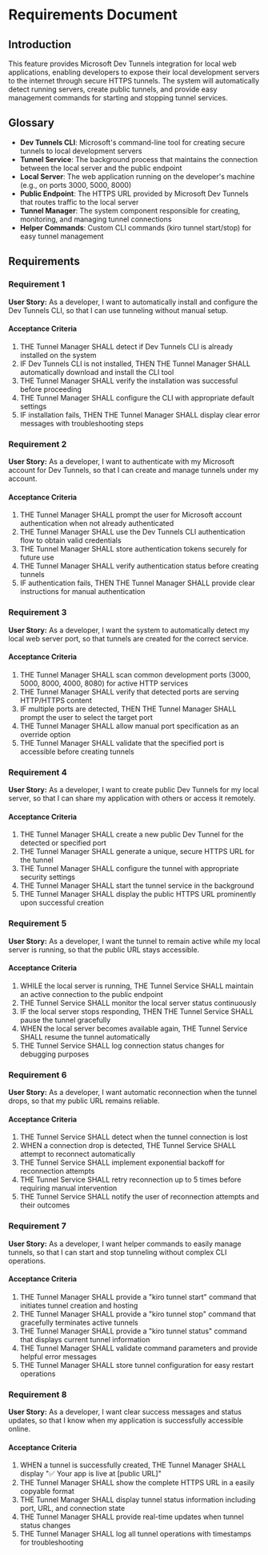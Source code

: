 # Requirements Document

## Introduction

This feature provides Microsoft Dev Tunnels integration for local web applications, enabling developers to expose their local development servers to the internet through secure HTTPS tunnels. The system will automatically detect running servers, create public tunnels, and provide easy management commands for starting and stopping tunnel services.

## Glossary

- **Dev Tunnels CLI**: Microsoft's command-line tool for creating secure tunnels to local development servers
- **Tunnel Service**: The background process that maintains the connection between the local server and the public endpoint
- **Local Server**: The web application running on the developer's machine (e.g., on ports 3000, 5000, 8000)
- **Public Endpoint**: The HTTPS URL provided by Microsoft Dev Tunnels that routes traffic to the local server
- **Tunnel Manager**: The system component responsible for creating, monitoring, and managing tunnel connections
- **Helper Commands**: Custom CLI commands (kiro tunnel start/stop) for easy tunnel management

## Requirements

### Requirement 1

**User Story:** As a developer, I want to automatically install and configure the Dev Tunnels CLI, so that I can use tunneling without manual setup.

#### Acceptance Criteria

1. THE Tunnel Manager SHALL detect if Dev Tunnels CLI is already installed on the system
2. IF Dev Tunnels CLI is not installed, THEN THE Tunnel Manager SHALL automatically download and install the CLI tool
3. THE Tunnel Manager SHALL verify the installation was successful before proceeding
4. THE Tunnel Manager SHALL configure the CLI with appropriate default settings
5. IF installation fails, THEN THE Tunnel Manager SHALL display clear error messages with troubleshooting steps

### Requirement 2

**User Story:** As a developer, I want to authenticate with my Microsoft account for Dev Tunnels, so that I can create and manage tunnels under my account.

#### Acceptance Criteria

1. THE Tunnel Manager SHALL prompt the user for Microsoft account authentication when not already authenticated
2. THE Tunnel Manager SHALL use the Dev Tunnels CLI authentication flow to obtain valid credentials
3. THE Tunnel Manager SHALL store authentication tokens securely for future use
4. THE Tunnel Manager SHALL verify authentication status before creating tunnels
5. IF authentication fails, THEN THE Tunnel Manager SHALL provide clear instructions for manual authentication

### Requirement 3

**User Story:** As a developer, I want the system to automatically detect my local web server port, so that tunnels are created for the correct service.

#### Acceptance Criteria

1. THE Tunnel Manager SHALL scan common development ports (3000, 5000, 8000, 4000, 8080) for active HTTP services
2. THE Tunnel Manager SHALL verify that detected ports are serving HTTP/HTTPS content
3. IF multiple ports are detected, THEN THE Tunnel Manager SHALL prompt the user to select the target port
4. THE Tunnel Manager SHALL allow manual port specification as an override option
5. THE Tunnel Manager SHALL validate that the specified port is accessible before creating tunnels

### Requirement 4

**User Story:** As a developer, I want to create public Dev Tunnels for my local server, so that I can share my application with others or access it remotely.

#### Acceptance Criteria

1. THE Tunnel Manager SHALL create a new public Dev Tunnel for the detected or specified port
2. THE Tunnel Manager SHALL generate a unique, secure HTTPS URL for the tunnel
3. THE Tunnel Manager SHALL configure the tunnel with appropriate security settings
4. THE Tunnel Manager SHALL start the tunnel service in the background
5. THE Tunnel Manager SHALL display the public HTTPS URL prominently upon successful creation

### Requirement 5

**User Story:** As a developer, I want the tunnel to remain active while my local server is running, so that the public URL stays accessible.

#### Acceptance Criteria

1. WHILE the local server is running, THE Tunnel Service SHALL maintain an active connection to the public endpoint
2. THE Tunnel Service SHALL monitor the local server status continuously
3. IF the local server stops responding, THEN THE Tunnel Service SHALL pause the tunnel gracefully
4. WHEN the local server becomes available again, THE Tunnel Service SHALL resume the tunnel automatically
5. THE Tunnel Service SHALL log connection status changes for debugging purposes

### Requirement 6

**User Story:** As a developer, I want automatic reconnection when the tunnel drops, so that my public URL remains reliable.

#### Acceptance Criteria

1. THE Tunnel Service SHALL detect when the tunnel connection is lost
2. WHEN a connection drop is detected, THE Tunnel Service SHALL attempt to reconnect automatically
3. THE Tunnel Service SHALL implement exponential backoff for reconnection attempts
4. THE Tunnel Service SHALL retry reconnection up to 5 times before requiring manual intervention
5. THE Tunnel Service SHALL notify the user of reconnection attempts and their outcomes

### Requirement 7

**User Story:** As a developer, I want helper commands to easily manage tunnels, so that I can start and stop tunneling without complex CLI operations.

#### Acceptance Criteria

1. THE Tunnel Manager SHALL provide a "kiro tunnel start" command that initiates tunnel creation and hosting
2. THE Tunnel Manager SHALL provide a "kiro tunnel stop" command that gracefully terminates active tunnels
3. THE Tunnel Manager SHALL provide a "kiro tunnel status" command that displays current tunnel information
4. THE Tunnel Manager SHALL validate command parameters and provide helpful error messages
5. THE Tunnel Manager SHALL store tunnel configuration for easy restart operations

### Requirement 8

**User Story:** As a developer, I want clear success messages and status updates, so that I know when my application is successfully accessible online.

#### Acceptance Criteria

1. WHEN a tunnel is successfully created, THE Tunnel Manager SHALL display "✅ Your app is live at [public URL]"
2. THE Tunnel Manager SHALL show the complete HTTPS URL in a easily copyable format
3. THE Tunnel Manager SHALL display tunnel status information including port, URL, and connection state
4. THE Tunnel Manager SHALL provide real-time updates when tunnel status changes
5. THE Tunnel Manager SHALL log all tunnel operations with timestamps for troubleshooting